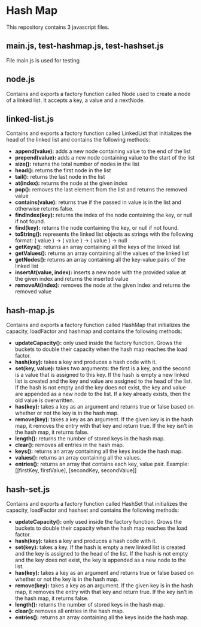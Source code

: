 # Hash Map

This repository contains 3 javascript files.

## main.js, test-hashmap.js, test-hashset.js

File main.js is used for testing

## node.js

Contains and exports a factory function called Node used to create a node of a linked list. It accepts a key, a value and a nextNode.

## linked-list.js

Contains and exports a factory function called LinkedList that initializes the head of the linked list and contains the following methods:

- **append(value):** adds a new node containing value to the end of the list
- **prepend(value):** adds a new node containing value to the start of the list
- **size():** returns the total number of nodes in the list
- **head():** returns the first node in the list
- **tail():** returns the last node in the list
- **at(index):** returns the node at the given index
- **pop():** removes the last element from the list and returns the removed value
- **contains(value):** returns true if the passed in value is in the list and otherwise returns false.
- **findIndex(key):** returns the index of the node containing the key, or null if not found.
- **find(key):** returns the node containing the key, or null if not found.
- **toString():** represents the linked list objects as strings with the following format: ( value ) -> ( value ) -> ( value ) -> null
- **getKeys():** returns an array containing all the keys of the linked list
- **getValues():** returns an array containing all the values of the linked list
- **getNodes():** returns an array containing all the key-value pairs of the linked list
- **insertAt(value, index):** inserts a new node with the provided value at the given index and returns the inserted value
- **removeAt(index):** removes the node at the given index and returns the removed value

## hash-map.js

Contains and exports a factory function called HashMap that initializes the capacity, loadFactor and hashmap and contains the following methods:

- **updateCapacity():** only used inside the factory function. Grows the buckets to double their capacity when the hash map reaches the load factor.
- **hash(key):** takes a key and produces a hash code with it.
- **set(key, value):** takes two arguments: the first is a key, and the second is a value that is assigned to this key. If the hash is empty a new linked list is created and the key and value are assigned to the head of the list. If the hash is not empty and the key does not exist, the key and value are appended as a new node to the list. If a key already exists, then the old value is overwritten.
- **has(key):** takes a key as an argument and returns true or false based on whether or not the key is in the hash map.
- **remove(key):** takes a key as an argument. If the given key is in the hash map, it removes the entry with that key and return true. If the key isn’t in the hash map, it returns false.
- **length():** returns the number of stored keys in the hash map.
- **clear():** removes all entries in the hash map.
- **keys():** returns an array containing all the keys inside the hash map.
- **values():** returns an array containing all the values.
- **entries():** returns an array that contains each key, value pair. Example: [[firstKey, firstValue], [secondKey, secondValue]]

## hash-set.js

Contains and exports a factory function called HashSet that initializes the capacity, loadFactor and hashset and contains the following methods:

- **updateCapacity():** only used inside the factory function. Grows the buckets to double their capacity when the hash map reaches the load factor.
- **hash(key):** takes a key and produces a hash code with it.
- **set(key):** takes a key. If the hash is empty a new linked list is created and the key is assigned to the head of the list. If the hash is not empty and the key does not exist, the key is appended as a new node to the list.
- **has(key):** takes a key as an argument and returns true or false based on whether or not the key is in the hash map.
- **remove(key):** takes a key as an argument. If the given key is in the hash map, it removes the entry with that key and return true. If the key isn’t in the hash map, it returns false.
- **length():** returns the number of stored keys in the hash map.
- **clear():** removes all entries in the hash map.
- **entries():** returns an array containing all the keys inside the hash map.
